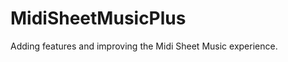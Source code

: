 MidiSheetMusicPlus
==================

Adding features and improving the Midi Sheet Music experience.
